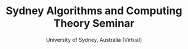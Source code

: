 ---
layout: post

title: Sydney Algorithms and Computing Theory Seminar
title_short: SACT Seminar
year: 2022
subtitle: University of Sydney, Australia (Virtual)
description: Space Optimal Vertex Cover in Dynamic Streams (with an overview of graph streaming)
slides: /assets/attachments/IRIF-Visit-22.pdf
info: https://sydneyalgorithms.wordpress.com/seminars/
tags: [Events, Presenter, Attendee, Talks]
---